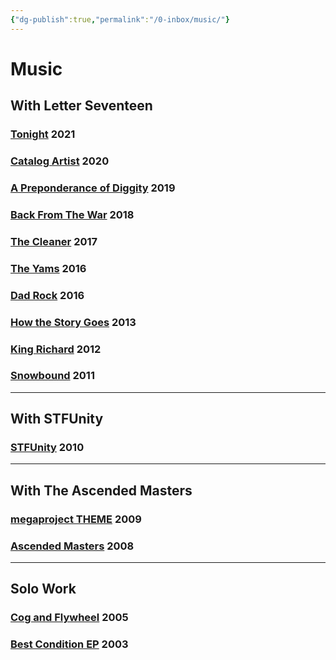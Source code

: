 ```yaml
---
{"dg-publish":true,"permalink":"/0-inbox/music/"}
---
```

# Music
## With Letter Seventeen
### [Tonight][15] 2021
### [Catalog Artist][14] 2020
### [A Preponderance of Diggity][13] 2019
### [Back From The War][12] 2018
### [The Cleaner][11] 2017
### [The Yams][10] 2016
### [Dad Rock][9] 2016
### [How the Story Goes][8] 2013
### [King Richard][7] 2012
### [Snowbound][6] 2011

---

## With STFUnity
### [STFUnity][3] 2010

---
## With The Ascended Masters
### [megaproject THEME][5] 2009
### [Ascended Masters][4] 2008

---

## Solo Work
### [Cog and Flywheel][1] 2005
### [Best Condition EP][2] 2003

 [1]: http://music.grantmuller.com/album/cog-and-flywheel/
 [2]: http://music.grantmuller.com/album/best-condition-ep
 [3]: http://stfunity.bandcamp.com/
 [4]: http://ascendedmasters.bandcamp.com/album/megaproject-theme
 [5]: http://ascendedmasters.bandcamp.com/album/ascended-masters
 [6]: https://letterseventeen.bandcamp.com/album/snowbound
 [7]: https://letterseventeen.bandcamp.com/album/king-richard
 [8]: https://letterseventeen.bandcamp.com/album/how-the-story-goes
 [9]: https://letterseventeen.bandcamp.com/album/dad-rock
 [10]: https://letterseventeen.bandcamp.com/album/the-yams
 [11]: https://letterseventeen.bandcamp.com/album/the-cleaner
 [12]: https://letterseventeen.bandcamp.com/album/back-from-the-war
 [13]: https://letterseventeen.bandcamp.com/album/a-preponderance-of-diggity
 [14]: https://letterseventeen.bandcamp.com/album/catalog-artist
 [15]: https://letterseventeen.bandcamp.com/album/tonight
